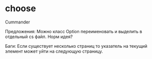 # choose
 Cummander

Предложения:
Можно класс Option переименовать и выделить в отдельный cs файл. Норм идея?

Баги:
Если существует несколько страниц то указатель на текущий элемент может уйти на следующую страницу.
